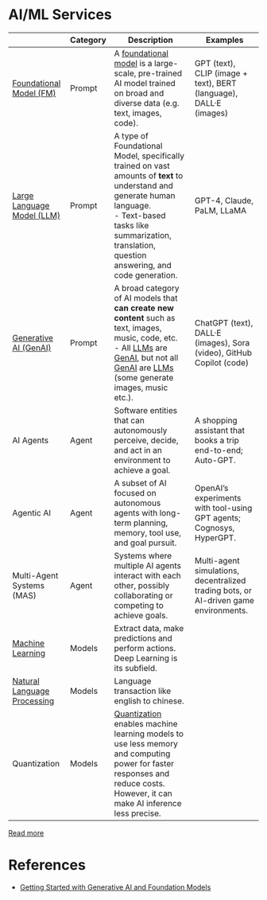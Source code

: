 # AI/ML Services

|                                                         | Category | Description                                                                                                                                                                                                                                      | Examples                                                                             |
|---------------------------------------------------------|----------|--------------------------------------------------------------------------------------------------------------------------------------------------------------------------------------------------------------------------------------------------|--------------------------------------------------------------------------------------|
| [Foundational Model (FM)](FoundationalModels/Readme.md) | Prompt   | A [foundational model](FoundationalModels/Readme.md) is a large-scale, pre-trained AI model trained on broad and diverse data (e.g. text, images, code).                                                                                         | GPT (text), CLIP (image + text), BERT (language), DALL·E (images)                    |
| [Large Language Model (LLM)](FoundationalModels/LLM.md) | Prompt   | A type of Foundational Model, specifically trained on vast amounts of **text** to understand and generate human language.<br/>- Text-based tasks like summarization, translation, question answering, and code generation.                       | GPT-4, Claude, PaLM, LLaMA                                                           |
| [Generative AI (GenAI)](FoundationalModels/GenAI.md)    | Prompt   | A broad category of AI models that **can create new content** such as text, images, music, code, etc.<br/>- All [LLMs]() are [GenAI](), but not all [GenAI]() are [LLMs]() (some generate images, music etc.).                                   | ChatGPT (text), DALL·E (images), Sora (video), GitHub Copilot (code)                 |
| AI Agents                                               | Agent    | Software entities that can autonomously perceive, decide, and act in an environment to achieve a goal.                                                                                                                                           | A shopping assistant that books a trip end-to-end; Auto-GPT.                         |
| Agentic AI                                              | Agent    | A subset of AI focused on autonomous agents with long-term planning, memory, tool use, and goal pursuit.                                                                                                                                         | OpenAI’s experiments with tool-using GPT agents; Cognosys, HyperGPT.                 |
| Multi-Agent Systems (MAS)                               | Agent    | Systems where multiple AI agents interact with each other, possibly collaborating or competing to achieve goals.                                                                                                                                 | Multi-agent simulations, decentralized trading bots, or AI-driven game environments. |
| [Machine Learning](ML.md)                               | Models   | Extract data, make predictions and perform actions.<br/> Deep Learning is its subfield.                                                                                                                                                          |                                                                                      |
| [Natural Language Processing]()                         | Models   | Language transaction like english to chinese.                                                                                                                                                                                                    |                                                                                      |
| Quantization                                            | Models   | [Quantization](https://www.cloudflare.com/en-gb/learning/ai/what-is-quantization/) enables machine learning models to use less memory and computing power for faster responses and reduce costs. However, it can make AI inference less precise. |                                                                                      |

[Read more](https://www.youtube.com/watch?v=2p5OHDxR2l8)

# References
- [Getting Started with Generative AI and Foundation Models](https://d1.awsstatic.com/products/generative-ai/getting-started-with-generative-ai-and-foundation-models.pdf)